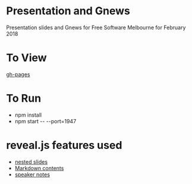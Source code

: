 



# Presentation and Gnews

Presentation slides and Gnews for Free Software Melbourne for February 2018


# To View

[gh-pages](https://free-software-melbourne.github.io/Gnews-2018-June/)


# To Run
- npm install
- npm start -- --port=1947


# reveal.js features used
- [nested slides](https://github.com/hakimel/reveal.js#markup)
- [Markdown contents](https://github.com/hakimel/reveal.js#markdown)
- [speaker notes](https://github.com/hakimel/reveal.js#speaker-notes)
